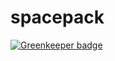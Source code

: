 # spacepack

[![Greenkeeper badge](https://badges.greenkeeper.io/spacepack/spacepack.svg)](https://greenkeeper.io/)